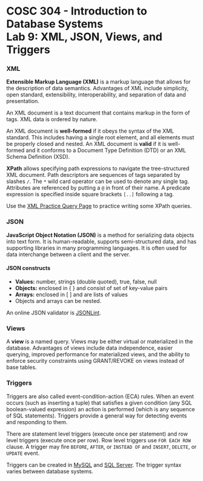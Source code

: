# COSC 304 - Introduction to Database Systems<br>Lab 9: XML, JSON, Views, and Triggers

### XML

**Extensible Markup Language (XML)** is a markup language that allows for the description of data semantics. Advantages of XML include simplicity, open standard, extensibility, interoperability, and separation of data and presentation.

An XML document is a text document that contains markup in the form of tags. XML data is ordered by nature. 

An XML document is **well-formed** if it obeys the syntax of the XML standard.  This includes having a single root element, and all elements must be properly closed and nested. An XML document is **valid** if it is well-formed and it conforms to a Document Type Definition (DTD) or an XML Schema Definition (XSD). 

**XPath** allows specifying path expressions to navigate the tree-structured XML document. Path descriptors are sequences of tags separated by slashes `/`. The `*` wild card operator can be used to denote any single tag. Attributes are referenced by putting a `@` in front of their name. A predicate expression is specified inside square brackets `[..]` following a tag. 

Use the [XML Practice Query Page](https://cosc304.ok.ubc.ca/rlawrenc/tomcat/xml/xmlquery.html) to practice writing some XPath queries.

### JSON

**JavaScript Object Notation (JSON)** is a method for serializing data objects into text form. It is human-readable, supports semi-structured data, and has supporting libraries in many programming languages. It is often used for data interchange between a client and the server. 

#### JSON constructs
- **Values:** number, strings (double quoted), true, false, null
- **Objects:** enclosed in { } and consist of set of key-value pairs
- **Arrays:** enclosed in [ ] and are lists of values
- Objects and arrays can be nested.

An online JSON validator is [JSONLint](https://jsonlint.com).

### Views

A **view** is a named query.  Views may be either virtual or materialized in the database. Advantages of views include data independence, easier querying, improved performance for materialized views, and the ability to enforce security constraints using GRANT/REVOKE on views instead of base tables.

### Triggers

Triggers are also called event-condition-action (ECA) rules. When an event occurs (such as inserting a tuple) that satisfies a given condition (any SQL boolean-valued expression) an action is performed (which is any sequence of SQL statements). Triggers provide a general way for detecting events and responding to them.

There are statement level triggers (execute once per statement) and row level triggers (execute once per row). Row level triggers use `FOR EACH ROW` clause. A trigger may fire `BEFORE`, `AFTER`, or `INSTEAD OF` and `INSERT`, `DELETE`, or `UPDATE` event.

Triggers can be created in [MySQL](https://dev.mysql.com/doc/refman/5.7/en/create-trigger.html) and [SQL Server](http://msdn2.microsoft.com/en-us/library/ms189799.aspx). The trigger syntax varies between database systems.

